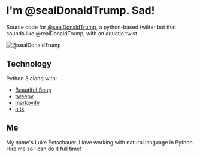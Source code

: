 # I'm @sealDonaldTrump. Sad!

Source code for [@sealDonaldTrump](https://twitter.com/sealDonaldTrump), a python-based twitter bot that sounds like @realDonaldTrump, with an aquatic twist.

![@sealDonaldTrump](https://pbs.twimg.com/profile_images/629697134082658305/0weNRg1a.jpg)

## Technology
Python 3 along with:
* [Beautiful Soup](https://www.crummy.com/software/BeautifulSoup/)
* [tweepy](https://tweepy.readthedocs.io/en/v3.5.0/)
* [markovify](https://github.com/jsvine/markovify)
* [nltk](http://nltk.org)

## Me

My name's Luke Petschauer. I love working with natural language in Python. Hire me so I can do it full time!
